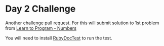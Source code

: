 # Day 2 Challenge

Another challenge pull request. For this will submit solution to 1st
problem from [Learn to Program -
Numbers](https://pine.fm/LearnToProgram/chap_01.html)

You will need to install
[RubyDocTest](https://github.com/tablatom/rubydoctest) to run the test.
